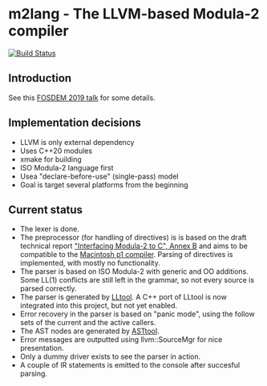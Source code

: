 m2lang - The LLVM-based Modula-2 compiler
=========================================

[![Build Status](https://img.shields.io/cirrus/github/redstar/m2lang/master?logo=Cirrus%20CI&label=Cirrus%20CI)][1]

Introduction
------------

See this [FOSDEM 2019 talk](https://fosdem.org/2019/schedule/event/llvm_irgen/) for some details.

Implementation decisions
------------------------

 - LLVM is only external dependency
 - Uses C++20 modules
 - xmake for building
 - ISO Modula-2 language first
 - Usea "declare-before-use" (single-pass) model
 - Goal is target several platforms from the beginning

Current status
--------------

- The lexer is done.
- The preprocessor (for handling of directives) is is based on the draft
  technical report ["Interfacing Modula-2 to C", Annex B](http://www.zi.biologie.uni-muenchen.de/~enger/SC22WG13/im2c-981130.html#TR-AXI-PRAGMAS)
  and aims to be compatible to the [Macintosh p1 compiler](https://modula2.awiedemann.de/manual/comp4.html#L4_2).
  Parsing of directives is implemented, with mostly no functionality.
- The parser is based on ISO Modula-2 with generic and OO additions.
  Some LL(1) conflicts are still left in the grammar, so not every source is parsed correctly.
- The parser is generated by [LLtool](https://github.com/redstar/LLtool). A C++
  port of LLtool is now integrated into this project, but not yet enabled.
- Error recovery in the parser is based on "panic mode", using the follow sets
  of the current and the active callers.
- The AST nodes are generated by [ASTtool](lib/ASTtool).
- Error messages are outputted using llvm::SourceMgr for nice presentation.
- Only a dummy driver exists to see the parser in action.
- A couple of IR statements is emitted to the console after succesful parsing.

[1]: https://cirrus-ci.com/github/redstar/m2lang "Cirrus CI Build Status"
